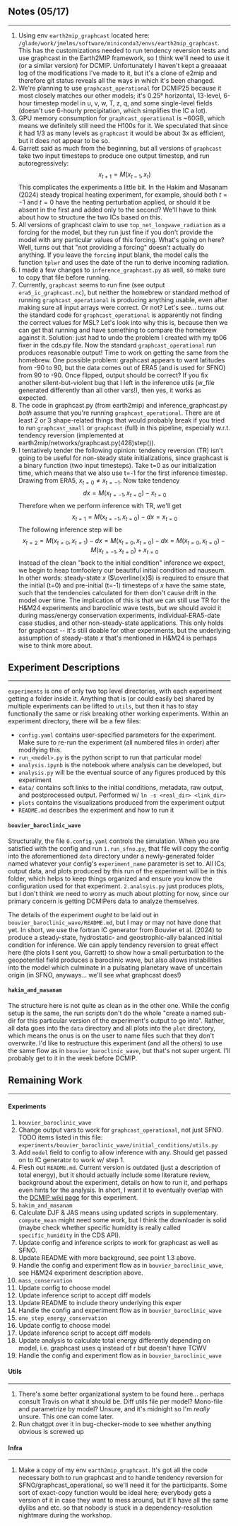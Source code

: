 ## Notes (05/17)
---
1. Using env `earth2mip_graphcast` located here: `/glade/work/jmelms/software/miniconda3/envs/earth2mip_graphcast`. This has the customizations needed to run tendency reversion tests and use graphcast in the Earth2MIP framework, so I think we'll need to use it (or a similar version) for DCMIP. Unfortunately I haven't kept a greaaaat log of the modifications I've made to it, but it's a clone of e2mip and therefore git status reveals all the ways in which it's been changed. 
2. We're planning to use `graphcast_operational` for DCMIP25 because it most closely matches our other models; it's 0.25° horizontal, 13-level, 6-hour timestep model in u, v, w, T, z, q, and some single-level fields (doesn't use 6-hourly precipitation, which simplifies the IC a lot). 
3. GPU memory consumption for `graphcast_operational` is ~60GB, which means we definitely still need the H100s for it. We speculated that since it had 1/3 as many levels as `graphcast` it would be about 3x as efficient, but it does not appear to be so. 
4. Garrett said as much from the beginning, but all versions of `graphcast` take two input timesteps to produce one output timestep, and run autoregressively: $$x_{t+1} = M(x_{t-1}, x_{t})$$ This complicates the experiments a little bit. In the Hakim and Masanam (2024) steady tropical heating experiment, for example, should both $t=-1$ and $t=0$ have the heating perturbation applied, or should it be absent in the first and added only to the second? We'll have to think about how to structure the two ICs based on this. 
5. All versions of graphcast claim to use `top_net_longwave_radiation` as a forcing for the model, but they run just fine if you don't provide the model with any particular values of this forcing. What's going on here? Well, turns out that "not providing a forcing" doesn't actually do anything. If you leave the `forcing` input blank, the model calls the function `tplwr` and uses the date of the run to derive incoming radiation. 
6. I made a few changes to `inference_graphcast.py` as well, so make sure to copy that file before running. 
7. Currently, `graphcast` seems to run fine (see output `era5_ic_graphcast.nc`), but neither the homebrew or standard method of running `graphcast_operational` is producing anything usable, even after making sure all input arrays were correct. Or not? Let's see... turns out the standard code for `graphcast_operational` is apparently not finding the correct values for MSL? Let's look into why this is, because then we can get that running and have something to compare the homebrew against it. Solution: just had to undo the problem I created with my tp06 fixer in the cds.py file. Now the standard `graphcast_operational` run produces reasonable output! Time to work on getting the same from the homebrew. One possible problem: graphcast appears to want latitudes from -90 to 90, but the data comes out of ERA5 (and is used for SFNO) from 90 to -90. Once flipped, output should be correct? If you fix another silent-but-violent bug that I left in the inference utils (w_file generated differently than all other vars!), then yes, it works as expected. 
8. The code in graphcast.py (from earth2mip) and inference_graphcast.py *both* assume that you're running `graphcast_operational`. There are at least 2 or 3 shape-related things that would probably break if you tried to run `graphcast_small` or `graphcast` (full) in this pipeline, especially w.r.t. tendency reversion (implemented at earth2mip/networks/graphcast.py(428)step()). 
9. I tentatively tender the following opinion: tendency reversion (TR) isn't going to be useful for non-steady state initializations, since graphcast is a binary function (two input timesteps). Take t=0 as our initialization time, which means that we also use t=-1 for the first inference timestep. Drawing from ERA5, $x_{t=0} \neq x_{t=-1}$. Now take tendency $$dx = M(x_{t=-1}, x_{t=0}) - x_{t=0}$$ Therefore when we perform inference with TR, we'll get $$x_{t=1} = M(x_{t=-1}, x_{t=0}) - dx = x_{t=0}$$ The following inference step will be $$x_{t=2} = M(x_{t=0}, x_{t=1}) - dx = M(x_{t=0}, x_{t=0}) - dx = M(x_{t=0}, x_{t=0}) - M(x_{t=-1}, x_{t=0}) + x_{t=0}$$ Instead of the clean "back to the initial condition" inference we expect, we begin to heap tomfoolery our beautiful initial condition ad nauseum. In other words: steady-state $x$ ($\overline{x}$) is required to ensure that the initial (t=0) and pre-initial (t=-1) timesteps of $x$ have the same state, such that the tendencies calculated for them don't cause drift in the model over time. The implication of this is that we can still use TR for the H&M24 experiments and baroclinic wave tests, but we should avoid it during mass/energy conservation experiments, individual-ERA5-date case studies, and other non-steady-state applications. This only holds for graphcast -- it's still doable for other experiments, but the underlying assumption of steady-state $x$ that's mentioned in H&M24 is perhaps wise to think more about. 

## Experiment Descriptions
---
`experiments` is one of only two top level directories, with each experiment getting a folder inside it. Anything that is (or could easily be) shared by multiple experiments can be lifted to `utils`, but then it has to stay functionally the same or risk breaking other working experiments. Within an experiment directory, there will be a few files:
  - `config.yaml` contains user-specified parameters for the experiment. Make sure to re-run the experiment (all numbered files in order) after modifying this. 
  - `run_<model>.py` is the python script to run that particular model
  - `analysis.ipynb` is the notebook where analysis can be developed, but 
  - `analysis.py` will be the eventual source of any figures produced by this experiment
  - `data/` contains soft links to the initial conditions, metadata, raw output, and postprocessed output. Performed w/ `ln -s <real_dir> <link_dir>`
  - `plots` contains the visualizations produced from the experiment output
  - `README.md` describes the experiment and how to run it

#### `bouvier_baroclinic_wave`
Structurally, the file `0.config.yaml` controls the simulation. When you are satisfied with the config and run `1.run_sfno.py`, that file will copy the config into the aforementioned `data` directory under a newly-generated folder named whatever your config's `experiment_name` parameter is set to. All ICs, output data, and plots produced by this run of the experiment will be in this folder, which helps to keep things organized and ensure you know the configuration used for that experiment. `2.analsyis.py` just produces plots, but I don't think we need to worry as much about plotting for now, since our primary concern is getting DCMIPers data to analyze themselves. 

The details of the experiment *ought* to be laid out in `bouvier_baroclinic_wave/README.md`, but I may or may not have done that yet. In short, we use the fortran IC generator from Bouvier et al. (2024) to produce a steady-state, hydrostatic- and geostrophic-ally balanced initial condition for inference. We can apply tendency reversion to great effect here (the plots I sent you, Garrett) to show how a small perturbation to the geopotential field produces a baroclinic wave, but also allows instabilities into the model which culminate in a pulsating planetary wave of uncertain origin (in SFNO, anyways... we'll see what graphcast does!)


#### `hakim_and_masanam`
The structure here is not quite as clean as in the other one. While the config setup is the same, the run scripts don't do the whole "create a named sub-dir for this particular version of the experiment's output to go into". Rather, all data goes into the `data` directory and all plots into the `plot` directory, which means the onus is on the user to name files such that they don't overwrite. I'd like to restructure this experiment (and all the others) to use the same flow as in `bouvier_baroclinic_wave`, but that's not super urgent. I'll probably get to it in the week before DCMIP. 

## Remaining Work
---

#### Experiments
1. `bouvier_baroclinic_wave`
  1. Change output vars to work for `graphcast_operational`, not just SFNO. TODO items listed in this file: `experiments/bouvier_baroclinic_wave/initial_conditions/utils.py`
  2. Add `model` field to config to allow inference with any. Should get passed on to IC generator to work w/ step 1. 
  3. Flesh out `README.md`. Current version is outdated (just a description of total energy), but it should actually include some literature review, background about the experiment, details on how to run it, and perhaps even hints for the analysis. In short, I want it to eventually overlap with the [DCMIP wiki page](https://sites.google.com/umich.edu/dcmip-2025/) for this experiment. 
2. `hakim_and_masanam`
  1. Calculate DJF & JAS means using updated scripts in supplementary. `compute_mean` might need some work, but I think the downloader is solid (maybe check whether specific humidity is really called `specific_humidity` in the CDS API). 
  2. Update config and inference scripts to work for graphcast as well as SFNO. 
  3. Update README with more background, see point 1.3 above.
  4. Handle the config and experiment flow as in `bouvier_baroclinic_wave`, see H&M24 experiment description above. 
3. `mass_conservation`
  1. Update config to choose model
  2. Update inference script to accept diff models
  3. Update README to include theory underlying this exper
  4. Handle the config and experiment flow as in `bouvier_baroclinic_wave`
4. `one_step_energy_conservation`
  1. Update config to choose model
  2. Update inference script to accept diff models
  3. Update analysis to calculate total energy differently depending on model, i.e. graphcast uses q instead of r but doesn't have TCWV
  4. Handle the config and experiment flow as in `bouvier_baroclinic_wave`

#### Utils
---
1. There's some better organizational system to be found here... perhaps consult Travis on what it should be. Diff utils file per model? Mono-file and parametrize by model? Unsure, and it's midnight so I'm *really* unsure. This one can come later. 
2. Run chatgpt over it in bug-checker-mode to see whether anything obvious is screwed up


#### Infra
---
1. Make a copy of my env `earth2mip_graphcast`. It's got all the code necessary both to run graphcast and to handle tendency reversion for SFNO/graphcast_operational, so we'll need it for the participants. Some sort of exact-copy function would be ideal here; everybody gets a version of it in case they want to mess around, but it'll have all the same dylibs and etc. so that nobody is stuck in a dependency-resolution nightmare during the workshop. 